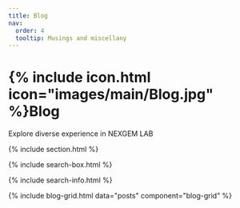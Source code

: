 ```yaml
---
title: Blog
nav:
  order: 4
  tooltip: Musings and miscellany
---
```


# {% include icon.html icon="images/main/Blog.jpg" %}Blog

Explore diverse experience in NEXGEM LAB

{% include section.html %}

{% include search-box.html %}

<!-- {% include tags.html tags=site.tags %} -->

{% include search-info.html %}

{% include blog-grid.html data="posts" component="blog-grid" %}
